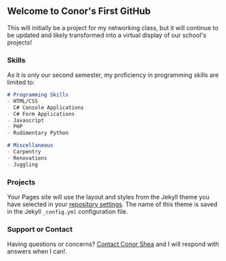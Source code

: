 ## Welcome to Conor's First GitHub

This will initially be a project for my networking class, but it will continue to be updated and likely transformed into a virtual display of our school's projects!

### Skills

As it is only our second semester, my proficiency in programming skills are limited to:

```markdown
# Programming Skills
- HTML/CSS
- C# Console Applications
- C# Form Applications
- Javascript
- PHP
- Rudimentary Python

# Miscellaneous
- Carpentry
- Renovations
- Juggling

```


### Projects

Your Pages site will use the layout and styles from the Jekyll theme you have selected in your [repository settings](https://github.com/conshea/flashy-template/settings). The name of this theme is saved in the Jekyll `_config.yml` configuration file.

### Support or Contact
Having questions or concerns?  [Contact Conor Shea](https://github.com/conshea) and I will respond with answers when I can!.
